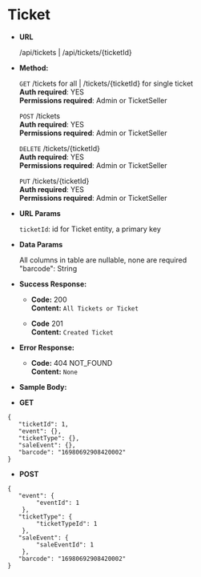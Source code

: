 # **Ticket**

- **URL**

  /api/tickets | /api/tickets/{ticketId}

- **Method:**

  `GET` /tickets for all | /tickets/{ticketId} for single ticket<br />
  **Auth required**: YES<br />
  **Permissions required**: Admin or TicketSeller<br />
  
  `POST` /tickets<br />
  **Auth required**: YES<br />
  **Permissions required**: Admin or TicketSeller<br />
  
  `DELETE` /tickets/{ticketId}<br />
  **Auth required**: YES<br />
  **Permissions required**: Admin or TicketSeller<br />
  
  `PUT` /tickets/{ticketId}<br />
  **Auth required**: YES<br />
  **Permissions required**: Admin or TicketSeller<br />
  
- **URL Params**

  `ticketId`: id for Ticket entity, a primary key

- **Data Params**

  All columns in table are nullable, none are required<br />
  "barcode": String

- **Success Response:**

  - **Code:** 200 <br />
    **Content:** `All Tickets or Ticket`

  - **Code** 201 <br />
    **Content:** `Created Ticket`

- **Error Response:**

  - **Code:** 404 NOT_FOUND <br />
    **Content:** `None`

- **Sample Body:**

- **GET**

```
{
   "ticketId": 1,
   "event": {},
   "ticketType": {},
   "saleEvent": {},
   "barcode": "16980692908420002"
}
```

- **POST**

```
{
   "event": {
		"eventId": 1
	},
   "ticketType": {
		"ticketTypeId": 1
	},
   "saleEvent": {
		"saleEventId": 1
	},
   "barcode": "16980692908420002"
}
```
